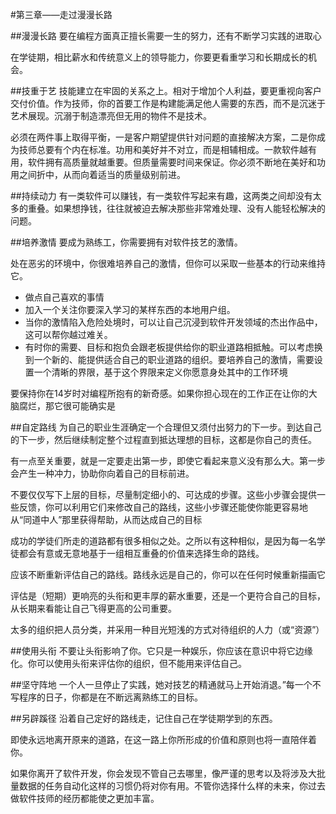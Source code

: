 #第三章——走过漫漫长路

##漫漫长路
要在编程方面真正擅长需要一生的努力，还有不断学习实践的进取心

在学徒期，相比薪水和传统意义上的领导能力，你要更看重学习和长期成长的机会。

##技重于艺
技能建立在牢固的关系之上。相对于增加个人利益，要更重视向客户交付价值。作为技师，你的首要工作是构建能满足他人需要的东西，而不是沉迷于艺术展现。沉溺于制造漂亮但无用的物件不是技术。

必须在两件事上取得平衡，一是客户期望提供针对问题的直接解决方案，二是你成为技师总要有个内在标准。功用和美好并不对立，而是相辅相成。一款软件越有用，软件拥有高质量就越重要。但质量需要时间来保证。你必须不断地在美好和功用之间折中，从而向着适当的质量级别前进。

##持续动力
有一类软件可以赚钱，有一类软件写起来有趣，这两类之间却没有太多的重叠。如果想挣钱，往往就被迫去解决那些非常难处理、没有人能轻松解决的问题。

##培养激情
要成为熟练工，你需要拥有对软件技艺的激情。

处在恶劣的环境中，你很难培养自己的激情，但你可以采取一些基本的行动来维持它。
* 做点自己喜欢的事情
* 加入一个关注你要深入学习的某样东西的本地用户组。
* 当你的激情陷入危险处境时，可以让自己沉浸到软件开发领域的杰出作品中，这可以帮你越过难关。
* 有时你的需要、目标和抱负会跟老板提供给你的职业道路相抵触。可以考虑换到一个新的、能提供适合自己的职业道路的组织。要培养自己的激情，需要设置一个清晰的界限，基于这个界限来定义你愿意身处其中的工作环境

要保持你在14岁时对编程所抱有的新奇感。如果你担心现在的工作正在让你的大脑腐烂，那它很可能确实是

##自定路线
为自己的职业生涯确定一个合理但又须付出努力的下一步。到达自己的下一步，然后继续制定整个过程直到抵达理想的目标，这都是你自己的责任。

有一点至关重要，就是一定要走出第一步，即使它看起来意义没有那么大。第一步会产生一种冲力，协助你向着自己的目标前进。

不要仅仅写下上层的目标，尽量制定细小的、可达成的步骤。这些小步骤会提供一些反馈，你可以利用它们来修改自己的路线，这些小步骤还能使你能更容易地从“同道中人”那里获得帮助，从而达成自己的目标

成功的学徒们所走的道路都有很多相似之处。之所以有这种相似，是因为每一名学徒都会有意或无意地基于一组相互重叠的价值来选择生命的路线。

应该不断重新评估自己的路线。路线永远是自己的，你可以在任何时候重新描画它

评估是（短期）更响亮的头衔和更丰厚的薪水重要，还是一个更符合自己的目标，从长期来看能让自己飞得更高的公司重要。

太多的组织把人员分类，并采用一种目光短浅的方式对待组织的人力（或“资源”）


##使用头衔
不要让头衔影响了你。它只是一种娱乐，你应该在意识中将它边缘化。你可以使用头衔来评估你的组织，但不能用来评估自己。

##坚守阵地
一个人一旦停止了实践，她对技艺的精通就马上开始消退。”每一个不写程序的日子，你都是在不断远离熟练工的目标。

##另辟蹊径
沿着自己定好的路线走，记住自己在学徒期学到的东西。

即使永远地离开原来的道路，在这一路上你所形成的价值和原则也将一直陪伴着你。

如果你离开了软件开发，你会发现不管自己去哪里，像严谨的思考以及将涉及大批量数据的任务自动化这样的习惯仍将对你有用。不管你选择什么样的未来，你过去做软件技师的经历都能使之更加丰富。
